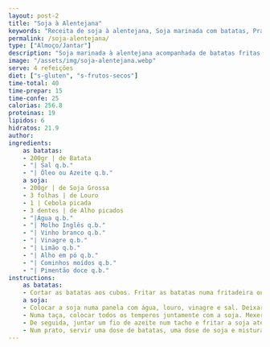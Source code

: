 ```yaml
---
layout: post-2
title: "Soja à Alentejana"
keywords: "Receita de soja à alentejana, Soja marinada com batatas, Prato vegano tradicional, Soja sem glúten, Como fazer soja à alentejana, Soja à alentejana, Prato vegano tradicional, Receita com soja grossa, Batatas fritas crocantes, Soja marinada, Receita vegana de soja à alentejana com batatas, Como preparar soja marinada à alentejana, Prato vegano fácil com soja e batatas, Receita tradicional portuguesa adaptada para veganos, Como fazer soja grossa com batatas fritas, Prato vegano sem glúten com toque tradicional, Receita prática de soja à alentejana com azeitonas e pickles, Cozinha portuguesa vegana, Soja em pratos tradicionais, Batatas na air fryer, Receita sem frutos secos, Alimentação plant-based, Marinada para soja grossa, Prato principal vegano saudável, Cominhos e pimentão doce em receitas, Receita económica com soja, Adaptação vegana de pratos tradicionais"
permalink: /soja-alentejana/
type: ["Almoço/Jantar"]
description: "Soja marinada à alentejana acompanhada de batatas fritas crocantes"
image: "/assets/img/soja-alentejana.webp"
serve: 4 refeições
diet: ["s-gluten", "s-frutos-secos"]
time-total: 40
time-prepar: 15
time-confe: 25
calorias: 256.8
proteinas: 19
lipidos: 6
hidratos: 21.9
author: 
ingredients:
    as batatas:
    - 200gr | de Batata
    - "| Sal q.b."
    - "| Óleo ou Azeite q.b."
    a soja:
    - 200gr | de Soja Grossa
    - 3 folhas | de Louro
    - 1 | Cebola picada
    - 3 dentes | de Alho picados
    - "|Água q.b."
    - "| Molho Inglês q.b."
    - "| Vinho branco q.b."
    - "| Vinagre q.b."
    - "| Limão q.b."
    - "| Alho em pó q.b."
    - "| Cominhos moídos q.b."
    - "| Pimentão doce q.b."
instructions:
    as batatas:
    - Cortar as batatas aos cubos. Fritar as batatas numa fritadeira ou pulverizá-las com azeite e fazê-las na _Air Fryer_. Reservar.
    a soja:
    - Colocar a soja numa panela com água, louro, vinagre e sal. Deixar ferver por 3 min. Retirar, passar por água fria e espremer de forma a retirar o máximo de água possível. Reservar.
    - Numa taça, colocar todos os temperos juntamente com a soja. Mexer bem e deixa a marinar, pelo menos 30min (se conseguir fazer de um dia para o outro, potencia o sabor).    
    - De seguida, juntar um fio de azeite num tacho e fritar a soja até que ganhe uma cor dourada.
    - Num prato, servir uma dose de batatas, uma dose de soja e misturar tudo. Finalizar com azeitonas e _pickles_ (opcional) e está pronto!
---
```

